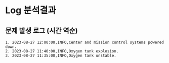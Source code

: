 # Log 분석결과

## 문제 발생 로그 (시간 역순)

```
1. 2023-08-27 12:00:00,INFO,Center and mission control systems powered down.
2. 2023-08-27 11:40:00,INFO,Oxygen tank explosion.
3. 2023-08-27 11:35:00,INFO,Oxygen tank unstable.
```
